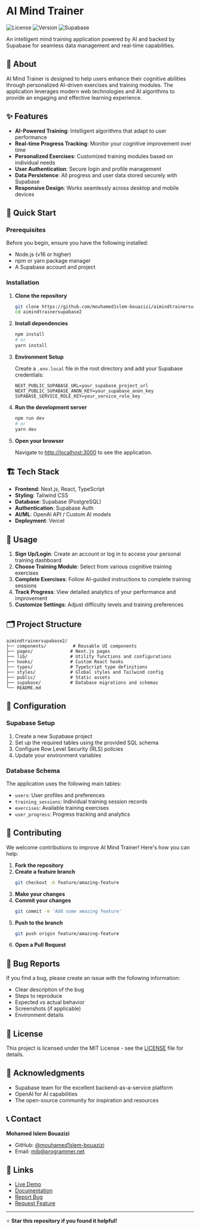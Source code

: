 # AI Mind Trainer

![License](https://img.shields.io/badge/license-MIT-blue.svg)
![Version](https://img.shields.io/badge/version-2.0-green.svg)
![Supabase](https://img.shields.io/badge/database-Supabase-3ecf8e.svg)

An intelligent mind training application powered by AI and backed by Supabase for seamless data management and real-time capabilities.

## 🧠 About

AI Mind Trainer is designed to help users enhance their cognitive abilities through personalized AI-driven exercises and training modules. The application leverages modern web technologies and AI algorithms to provide an engaging and effective learning experience.

## ✨ Features

- **AI-Powered Training**: Intelligent algorithms that adapt to user performance
- **Real-time Progress Tracking**: Monitor your cognitive improvement over time
- **Personalized Exercises**: Customized training modules based on individual needs
- **User Authentication**: Secure login and profile management
- **Data Persistence**: All progress and user data stored securely with Supabase
- **Responsive Design**: Works seamlessly across desktop and mobile devices

## 🚀 Quick Start

### Prerequisites

Before you begin, ensure you have the following installed:
- Node.js (v16 or higher)
- npm or yarn package manager
- A Supabase account and project

### Installation

1. **Clone the repository**
   ```bash
   git clone https://github.com/mouhamed1slem-bouazizi/aimindtrainersupabase2.git
   cd aimindtrainersupabase2
   ```

2. **Install dependencies**
   ```bash
   npm install
   # or
   yarn install
   ```

3. **Environment Setup**
   
   Create a `.env.local` file in the root directory and add your Supabase credentials:
   ```env
   NEXT_PUBLIC_SUPABASE_URL=your_supabase_project_url
   NEXT_PUBLIC_SUPABASE_ANON_KEY=your_supabase_anon_key
   SUPABASE_SERVICE_ROLE_KEY=your_service_role_key
   ```

4. **Run the development server**
   ```bash
   npm run dev
   # or
   yarn dev
   ```

5. **Open your browser**
   
   Navigate to [http://localhost:3000](http://localhost:3000) to see the application.

## 🏗️ Tech Stack

- **Frontend**: Next.js, React, TypeScript
- **Styling**: Tailwind CSS
- **Database**: Supabase (PostgreSQL)
- **Authentication**: Supabase Auth
- **AI/ML**: OpenAI API / Custom AI models
- **Deployment**: Vercel

## 📱 Usage

1. **Sign Up/Login**: Create an account or log in to access your personal training dashboard
2. **Choose Training Module**: Select from various cognitive training exercises
3. **Complete Exercises**: Follow AI-guided instructions to complete training sessions
4. **Track Progress**: View detailed analytics of your performance and improvement
5. **Customize Settings**: Adjust difficulty levels and training preferences

## 🗂️ Project Structure

```
aimindtrainersupabase2/
├── components/          # Reusable UI components
├── pages/              # Next.js pages
├── lib/                # Utility functions and configurations
├── hooks/              # Custom React hooks
├── types/              # TypeScript type definitions
├── styles/             # Global styles and Tailwind config
├── public/             # Static assets
├── supabase/           # Database migrations and schemas
└── README.md
```

## 🔧 Configuration

### Supabase Setup

1. Create a new Supabase project
2. Set up the required tables using the provided SQL schema
3. Configure Row Level Security (RLS) policies
4. Update your environment variables

### Database Schema

The application uses the following main tables:
- `users`: User profiles and preferences
- `training_sessions`: Individual training session records
- `exercises`: Available training exercises
- `user_progress`: Progress tracking and analytics

## 🤝 Contributing

We welcome contributions to improve AI Mind Trainer! Here's how you can help:

1. **Fork the repository**
2. **Create a feature branch**
   ```bash
   git checkout -b feature/amazing-feature
   ```
3. **Make your changes**
4. **Commit your changes**
   ```bash
   git commit -m 'Add some amazing feature'
   ```
5. **Push to the branch**
   ```bash
   git push origin feature/amazing-feature
   ```
6. **Open a Pull Request**

## 🐛 Bug Reports

If you find a bug, please create an issue with the following information:
- Clear description of the bug
- Steps to reproduce
- Expected vs actual behavior
- Screenshots (if applicable)
- Environment details

## 📝 License

This project is licensed under the MIT License - see the [LICENSE](LICENSE) file for details.

## 🙏 Acknowledgments

- Supabase team for the excellent backend-as-a-service platform
- OpenAI for AI capabilities
- The open-source community for inspiration and resources

## 📞 Contact

**Mohamed Islem Bouazizi**
- GitHub: [@mouhamed1slem-bouazizi](https://github.com/mouhamed1slem-bouazizi)
- Email: [mib@programmer.net](mailto:mib@programmer.net)

## 🔗 Links

- [Live Demo](https://aimindtrainersupabase2.vercel.app/)
- [Documentation](https://aimindtrainersupabase2.vercel.app/)
- [Report Bug](https://github.com/mouhamed1slem-bouazizi/aimindtrainersupabase2/issues)
- [Request Feature](https://github.com/mouhamed1slem-bouazizi/aimindtrainersupabase2/issues)

---

⭐ **Star this repository if you found it helpful!**
